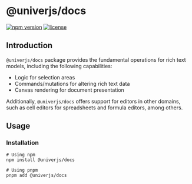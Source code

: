 # @univerjs/docs

[![npm version](https://img.shields.io/npm/v/@univerjs/docs)](https://npmjs.org/package/@univerjs/docs)
[![license](https://img.shields.io/npm/l/@univerjs/docs)](https://img.shields.io/npm/l/@univerjs/docs)

## Introduction

`@univerjs/docs` package provides the fundamental operations for rich text models, including the following capabilities:

* Logic for selection areas
* Commands/mutations for altering rich text data
* Canvas rendering for document presentation

Additionally, `@univerjs/docs` offers support for editors in other domains, such as cell editors for spreadsheets and formula editors, among others.

## Usage

### Installation

```shell
# Using npm
npm install @univerjs/docs

# Using pnpm
pnpm add @univerjs/docs
```
